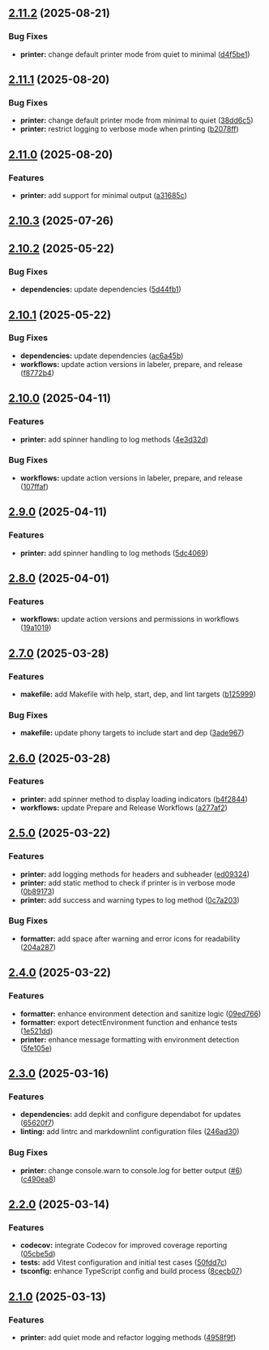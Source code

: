 ## [2.11.2](https://github.com/SP-Packages/printer/compare/v2.11.1...v2.11.2) (2025-08-21)

### Bug Fixes

* **printer:** change default printer mode from quiet to minimal ([d4f5be1](https://github.com/SP-Packages/printer/commit/d4f5be17e4d1b3907acc3c796ad807ee80be0478))

## [2.11.1](https://github.com/SP-Packages/printer/compare/v2.11.0...v2.11.1) (2025-08-20)

### Bug Fixes

* **printer:** change default printer mode from minimal to quiet ([38dd6c5](https://github.com/SP-Packages/printer/commit/38dd6c5646de8b0bd3fe66c3731c1eed71860d68))
* **printer:** restrict logging to verbose mode when printing ([b2078ff](https://github.com/SP-Packages/printer/commit/b2078ff2ecfc63efa53628fd82534b4ca2780ad1))

## [2.11.0](https://github.com/SP-Packages/printer/compare/v2.10.3...v2.11.0) (2025-08-20)

### Features

* **printer:** add support for minimal output ([a31685c](https://github.com/SP-Packages/printer/commit/a31685c11dba854570ec9372569fc99263fb1be9))

## [2.10.3](https://github.com/SP-Packages/printer/compare/v2.10.2...v2.10.3) (2025-07-26)

## [2.10.2](https://github.com/SP-Packages/printer/compare/v2.10.1...v2.10.2) (2025-05-22)

### Bug Fixes

* **dependencies:** update dependencies ([5d44fb1](https://github.com/SP-Packages/printer/commit/5d44fb186d5d11b9bf16864cc088b6e6aa2e63d1))

## [2.10.1](https://github.com/SP-Packages/printer/compare/v2.10.0...v2.10.1) (2025-05-22)

### Bug Fixes

* **dependencies:** update dependencies ([ac6a45b](https://github.com/SP-Packages/printer/commit/ac6a45b765e9218ac12aedacbf35f1b88d657fbd))
* **workflows:** update action versions in labeler, prepare, and release ([f8772b4](https://github.com/SP-Packages/printer/commit/f8772b4494daf61b7fd209b081dccd2a5c5e6e3a))

## [2.10.0](https://github.com/SP-Packages/printer/compare/v2.9.0...v2.10.0) (2025-04-11)

### Features

* **printer:** add spinner handling to log methods ([4e3d32d](https://github.com/SP-Packages/printer/commit/4e3d32db4a6b5f2c27eed389334c6ea446d5924f))

### Bug Fixes

* **workflows:** update action versions in labeler, prepare, and release ([107ffaf](https://github.com/SP-Packages/printer/commit/107ffaf04a30d2e483b48a0a464b49ccafcc1ab1))

## [2.9.0](https://github.com/SP-Packages/printer/compare/v2.8.0...v2.9.0) (2025-04-11)

### Features

* **printer:** add spinner handling to log methods ([5dc4069](https://github.com/SP-Packages/printer/commit/5dc40693b6d47ad4bca75d5a59ce464c507be2f1))

## [2.8.0](https://github.com/SP-Packages/printer/compare/v2.7.0...v2.8.0) (2025-04-01)

### Features

* **workflows:** update action versions and permissions in workflows ([19a1019](https://github.com/SP-Packages/printer/commit/19a10197eccaf8068e50ce3329ad4945ee5d43db))

## [2.7.0](https://github.com/SP-Packages/printer/compare/v2.6.0...v2.7.0) (2025-03-28)

### Features

* **makefile:** add Makefile with help, start, dep, and lint targets ([b125999](https://github.com/SP-Packages/printer/commit/b125999fbac920128702cacbfff55238436355d0))

### Bug Fixes

* **makefile:** update phony targets to include start and dep ([3ade967](https://github.com/SP-Packages/printer/commit/3ade96745aca57293ccdb63e33051ff8423341cb))

## [2.6.0](https://github.com/SP-Packages/printer/compare/v2.5.0...v2.6.0) (2025-03-28)

### Features

* **printer:** add spinner method to display loading indicators ([b4f2844](https://github.com/SP-Packages/printer/commit/b4f284429534adb0b33fd9a1b81300c2a2508221))
* **workflows:** update Prepare and Release Workflows ([a277af2](https://github.com/SP-Packages/printer/commit/a277af2d8d82e9a76d96207fb42f67b378df10e7))

## [2.5.0](https://github.com/SP-Packages/printer/compare/v2.4.0...v2.5.0) (2025-03-22)

### Features

* **printer:** add logging methods for headers and subheader ([ed09324](https://github.com/SP-Packages/printer/commit/ed0932434d33ccc58afc7178aa566048f920248a))
* **printer:** add static method to check if printer is in verbose mode ([0b89173](https://github.com/SP-Packages/printer/commit/0b89173722b1cb46d0e9e25ebf810c9edb545d9d))
* **printer:** add success and warning types to log method ([0c7a203](https://github.com/SP-Packages/printer/commit/0c7a203213a8365f0cfeafb7b9115d62193522f3))

### Bug Fixes

* **formatter:** add space after warning and error icons for readability ([204a287](https://github.com/SP-Packages/printer/commit/204a287f08c5966005849ce425fb054df9284d50))

## [2.4.0](https://github.com/SP-Packages/printer/compare/v2.3.0...v2.4.0) (2025-03-22)

### Features

* **formatter:** enhance environment detection and sanitize logic ([09ed766](https://github.com/SP-Packages/printer/commit/09ed7660f0c111bcbd4d4bac401f72235469f485))
* **formatter:** export detectEnvironment function and enhance tests ([1e521dd](https://github.com/SP-Packages/printer/commit/1e521dd47529599887970bc7ee723b289cb9fa3d))
* **printer:** enhance message formatting with environment detection ([5fe105e](https://github.com/SP-Packages/printer/commit/5fe105e2c5ed41a2a73031066070ee5108fc589c))

## [2.3.0](https://github.com/SP-Packages/printer/compare/v2.2.0...v2.3.0) (2025-03-16)

### Features

* **dependencies:** add depkit and configure dependabot for updates ([65620f7](https://github.com/SP-Packages/printer/commit/65620f777ff1d87e80a95ae8ec3e922b786056b9))
* **linting:** add lintrc and markdownlint configuration files ([246ad30](https://github.com/SP-Packages/printer/commit/246ad307703e1e44ef3fae18cef6f004d2b540aa))

### Bug Fixes

* **printer:** change console.warn to console.log for better output ([#6](https://github.com/SP-Packages/printer/issues/6)) ([c490ea8](https://github.com/SP-Packages/printer/commit/c490ea8142fd2c0cfe28185de269117450a5d9ae))

## [2.2.0](https://github.com/SP-Packages/printer/compare/v2.1.0...v2.2.0) (2025-03-14)

### Features

* **codecov:** integrate Codecov for improved coverage reporting ([05cbe5d](https://github.com/SP-Packages/printer/commit/05cbe5df885bd02873b6b14659d8c76b3fea549f))
* **tests:** add Vitest configuration and initial test cases ([50fdd7c](https://github.com/SP-Packages/printer/commit/50fdd7c66c02a32a65b2791a624b0df2c02de3a5))
* **tsconfig:** enhance TypeScript config and build process ([8cecb07](https://github.com/SP-Packages/printer/commit/8cecb079ddd25f22385b8d3b4b0ab6603c535d2d))

## [2.1.0](https://github.com/SP-Packages/printer/compare/v2.0.0...v2.1.0) (2025-03-13)

### Features

* **printer:** add quiet mode and refactor logging methods ([4958f9f](https://github.com/SP-Packages/printer/commit/4958f9f3c6efacb5937653cabfa8239634102c6d))
